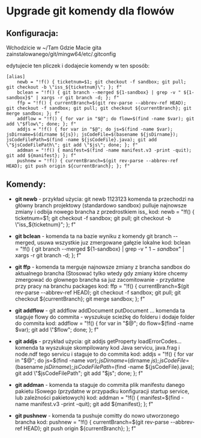 # Upgrade git komendy dla flowów

## Konfiguracja:
Wchodzicie w ~/Tam Gdzie Macie gita zainstalowanego/git/mingw64/etc/.gitconfig
 
edytujecie ten pliczek i dodajecie komendy w ten sposób:

```
[alias]
    newb = "!f() { ticketnum=$1; git checkout -f sandbox; git pull; git checkout -b \"iss_${ticketnum}\"; }; f"
    bclean = "!f() { git branch --merged ${1-sandbox} | grep -v " ${1-sandbox}$" | xargs -r git branch -d; }; f"
    ffp = "!f() { currentBranch=$(git rev-parse --abbrev-ref HEAD); git checkout -f sandbox; git pull; git checkout ${currentBranch}; git merge sandbox; }; f"
    addflow = "!f() { for var in "$@"; do flow=$(find -name $var); git add \"$flow\"; done; }; f"
    addjs = "!f() { for var in "$@"; do js=$(find -name $var); jsDirname=$(dirname ${js}); jsCodeFile=$(basename ${jsDirname}); jsCodeFilePath=$(find -name ${jsCodeFile}.java); git add \"$jsCodeFilePath\"; git add \"$js\"; done; }; f"
    addman = "!f() { manifest=$(find -name manifest.v3 -print -quit); git add ${manifest}; }; f"
    pushnew = "!f() { currentBranch=$(git rev-parse --abbrev-ref HEAD); git push origin ${currentBranch}; }; f"
```
    
## Komendy:
  
- **git newb** - przykład użycia: git newb 1123123
komenda ta przechodzi na główny branch projektowy (standardowo sandbox) pulluje najnowsze zmiany i odbija nowego brancha z przedrostkiem iss_
kod:     newb = "!f() { ticketnum=$1; git checkout -f sandbox; git pull; git checkout -b \"iss_${ticketnum}\"; }; f"
 
- **git bclean** - komenda ta na bazie wyniku z komendy git branch --merged, usuwa wszystkie juz zmergowane gałęzie lokalne 
kod:     bclean = "!f() { git branch --merged ${1-sandbox} | grep -v " ${1-sandbox}$" | xargs -r git branch -d; }; f"
 
- **git ffp** - komenda ta merguje najnowsze zmiany z brancha sandbox do aktualnego brancha (Stosować tylko wtedy gdy zmiany które chcemy zmergować do glownego brancha sa juz zacomitowanie - przydatne przy pracy na branchu packages
kod:     ffp = "!f() { currentBranch=$(git rev-parse --abbrev-ref HEAD); git checkout -f sandbox; git pull; git checkout ${currentBranch}; git merge sandbox; }; f"
 
- **git addflow** - git addflow addDocument putDocument ...
komenda ta staguje flowy do commita - wyszukuje scieżkę do folderu i dodaje folder do commita
kod:    addflow = "!f() { for var in "$@"; do flow=$(find -name $var); git add \"$flow\"; done; }; f"
 
- **git addjs** - przykład użycia: git addjs getProperty loadErrorCodes...
komenda ta wyszukuje skompilowany kod Java servicu, java.frag i node.ndf tego servicu i staguje to do commita
kod: addjs = "!f() { for var in "$@"; do js=$(find -name $var); jsDirname=$(dirname ${js}); jsCodeFile=$(basename ${jsDirname}); jsCodeFilePath=$(find -name ${jsCodeFile}.java); git add \"$jsCodeFilePath\"; git add \"$js\"; done; }; f"
 
- **git addman** - komenda ta staguje do commita plik manifestu danego pakietu ISowego (przydatne w przypadku konfiguracji startup service, lub zależności pakietowych)
kod: addman = "!f() { manifest=$(find -name manifest.v3 -print -quit); git add ${manifest}; }; f"
 
- **git pushnew** - komenda ta pushuje comitty do nowo utworzonego brancha
kod: pushnew = "!f() { currentBranch=$(git rev-parse --abbrev-ref HEAD); git push origin ${currentBranch}; }; f"
